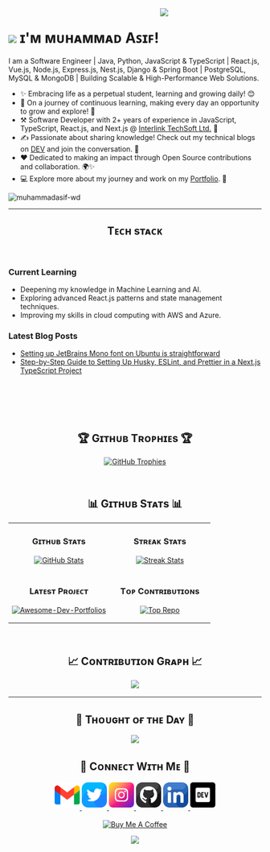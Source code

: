 <!--Night Owl image-->
<div>
  <img align="right" width="40%" src="https://owlbertsio-resized.s3.amazonaws.com/Popper.psd.full.png">
</div>

<!--Header Name-->
# <img src="https://emojis.slackmojis.com/emojis/images/1531849430/4246/blob-sunglasses.gif?1531849430" width="30"/> ɪ'ᴍ ᴍᴜʜᴀᴍᴍᴀᴅ Aꜱɪꜰ!<br /> 

<!--Start Intro-->               
<p align="left">I am a Software Engineer | Java, Python, JavaScript & TypeScript | React.js, Vue.js, Node.js, Express.js, Nest.js, Django & Spring Boot | PostgreSQL, MySQL & MongoDB | Building Scalable & High-Performance Web Solutions.
</p>

- ✨ Embracing life as a perpetual student, learning and growing daily! 😊
- 🌱 On a journey of continuous learning, making every day an opportunity to grow and explore! 🚀
- ⚒️ Software Developer with 2+ years of experience in JavaScript, TypeScript, React.js, and Next.js @ [Interlink TechSoft Ltd.](https://www.intertechbd.com/) 🚀
- ✍ Passionate about sharing knowledge! Check out my technical blogs on [DEV](https://dev.to/muhammadasif_wd) and join the conversation. 🚀
- ❤ Dedicated to making an impact through Open Source contributions and collaboration. 🌍✨
- 💻 Explore more about my journey and work on my [Portfolio](https://muhammadasif.vercel.app/). 🚀
<!--End Intro-->

<!--Profile Count Badge-->
<p align="left">
 <img src="https://komarev.com/ghpvc/?username=muhammadasif-wd&label=Profile%20views&color=770677&style=for-the-badge&logo=star" alt="muhammadasif-wd" style="padding-right:20px;" />
</p>

---


<!--Languages and Tools Section-->       
<h2 align="center">Tᴇᴄʜ sᴛᴀᴄᴋ</h2> 


<br />

<h3 align="left">Current Learning</h3>
<ul align="left">
  <li>Deepening my knowledge in Machine Learning and AI.</li>
  <li>Exploring advanced React.js patterns and state management techniques.</li>
  <li>Improving my skills in cloud computing with AWS and Azure.</li>
</ul>
  
<h3 align="left">Latest Blog Posts</h3>
<ul align="left">
  <li><a href="https://dev.to/muhammadasif_wd/setting-up-jetbrains-mono-font-on-ubuntu-is-straightforward-5d8i">Setting up JetBrains Mono font on Ubuntu is straightforward</a></li>
  <li><a href="https://dev.to/muhammadasif_wd/step-by-step-guide-to-setting-up-husky-eslint-and-prettier-in-a-nextjs-typescript-project-2f2l">Step-by-Step Guide to Setting Up Husky, ESLint, and Prettier in a Next.js TypeScript Project</a></li>
</ul>
<br />
<br />
<br />
<br />


<!--Trophies Section-->   
<h2 align="center">🏆 Gɪᴛʜᴜʙ Tʀᴏᴘʜɪᴇs 🏆</h2>
<p align="center">
  <a href="https://github.com/muhammadasif-wd">
    <picture>
      <source media="(prefers-color-scheme: dark)" srcset="https://github-profile-trophy.vercel.app/?username=muhammadasif-wd&no-bg=true&row=2&column=6&margin-w=20&margin-h=20&theme=monokai">
      <source media="(prefers-color-scheme: light)" srcset="https://github-profile-trophy.vercel.app/?username=muhammadasif-wd&no-bg=true&row=2&column=6&margin-w=20&margin-h=20">
      <img alt="GitHub Trophies" src="https://github-profile-trophy.vercel.app/?username=muhammadasif-wd&no-bg=true&no-frame=true&row=2&column=6&margin-w=20&margin-h=20">
    </picture>
  </a>
</p>
<br />

<!--Github stats Table--> 
<h2 align="center">📊 Gɪᴛʜᴜʙ Sᴛᴀᴛs 📊</h2>

<table width="100%">
  <tr>
    <td width="50%">
      <h3 align="center"><strong>Gɪᴛʜᴜʙ Sᴛᴀᴛs</strong></h3>
      <p align="center">
        <a href="https://github.com/muhammadasif-wd">
          <img align="center" src="https://github-readme-stats.vercel.app/api?username=muhammadasif-wd&count_private=true&show_icons=true&theme=nightowl&bg_color=0,000000,441350&title_color=c56a90&text_color=ffffff&rank_icon=github&hide=prs,issues,contribs&show=reviews,prs_merged,prs_merged_percentage" alt="GitHub Stats" />
        </a>
      </p>
    </td>
    <td width="50%">
      <h3 align="center"><strong>Sᴛʀᴇᴀᴋ Sᴛᴀᴛs</strong></h3>
      <p align="center">
        <a href="https://github.com/muhammadasif-wd">
          <img align="center" src="https://streak-stats.demolab.com?user=muhammadasif-wd&theme=nightowl&background=0,000000,441350&fire=ffeb95&ring=ffeb95&sideNums=ffffff&sideLabels=ffffff&dates=c56a90&currStreakNum=ffffff" alt="Streak Stats" />
        </a>
      </p>
    </td>
  </tr>
  <tr>
    <td width="50%">
      <h3 align="center"><strong>Lᴀᴛᴇsᴛ Pʀᴏᴊᴇᴄᴛ</strong></h3>
      <p align="center">
        <a href="https://github.com/muhammadasif-wd/muhammadasif">
          <img align="center" width="470" src="https://github-readme-stats.vercel.app/api/pin/?username=muhammadasif-wd&repo=muhammadasif&theme=nightowl&show_owner=true&bg_color=0,000000,441350&title_color=c56a90&text_color=ffffff" alt="Awesome-Dev-Portfolios" />
        </a>
      </p>
    </td>
    <td width="50%">
      <h3 align="center"><strong>Tᴏᴘ Cᴏɴᴛʀɪʙᴜᴛɪᴏɴs</strong></h3>
      <p align="center">
        <a href="https://github.com/muhammadasif-wd">
          <img align="center" src="https://github-contributor-stats.vercel.app/api?username=muhammadasif-wd&limit=2&theme=nightowl&show_owner=true&combine_all_yearly_contributions=false&bg_color=0,000000,441350&title_color=c56a90&text_color=ffffff" alt="Top Repo" />
        </a>
      </p>
    </td>
  </tr>
</table>
<br />

<!--Contribution Graph-->
<h2 align="center">📈 Cᴏɴᴛʀɪʙᴜᴛɪᴏɴ Gʀᴀᴘʜ 📈</h2>
<div align="center">
    <img src="https://github-readme-activity-graph.vercel.app/graph?username=muhammadasif-wd&bg_color=220a28&&color=ffffff&line=c56a90&point=ffeb95&area=false&hide_border=false" border-radius="15">
</div>

---

<!--Dynamic Quote card updates every day at 12 PM--> 
<h2 align="center">🌟 Tʜᴏᴜɢʜᴛ ᴏғ ᴛʜᴇ Dᴀʏ 🌟</h2>















































































































































































<!--STARTS_HERE_QUOTE_CARD-->
<p align="center">
    <img src="https://readme-daily-quotes.vercel.app/api?author=Wayne%20Dyer&quote=Peace%20is%20the%20result%20of%20retraining%20your%20mind%20to%20process%20life%20as%20it%20is%2C%20rather%20than%20as%20you%20think%20it%20should%20be.%20%20&theme=dark&bg_color=220a28&author_color=ffeb95&accent_color=c56a90">
</p>
<!--ENDS_HERE_QUOTE_CARD-->
















































































































































































<!--Contact Section--> 

<h2 align="center">🤝 Cᴏɴɴᴇᴄᴛ Wɪᴛʜ Mᴇ 🤝 </h2>
<div align="center">
  
<a href="mailto:muhammadasif.wd@gmail.com" target="_blank">
<img src="./gmail.png" width=50 height=50 alt="muhammadasif.wd@gmail.com" style="margin-bottom: 5px;" />
</a>

<a href="https://x.com/muhammadasif_wd" target="_blank">
<img src="./twitter.png" width=50 height=50 alt="muhammadasif_wd" style="margin-bottom: 5px;" />
</a>

<a href="https://www.instagram.com/muhammadasif_wd" target="_blank">
<img src="./instagram.png" width=50 height=50 alt="muhammadasif_wd" style="margin-bottom: 5px;" />
</a>

<a href="https://www.github.com/muhammadasif-wd" target="_blank">
<img src="./github.png" width=50 height=50 alt="muhammadasif-wd" style="margin-bottom: 5px;" />
</a>

<a href="https://www.linkedin.com/in/muhammadasif-wd/" target="_blank">
<img src="./linkedin.png" width=50 height=50 alt="muhammadasif-wd" style="margin-bottom: 5px;" />
</a>

<a href="https://dev.to/muhammadasif_wd" target="_blank">
<img src="./dev_to.png" width=50 height=50 alt="muhammadasif_wd" style="margin-bottom: 5px;" />
</a>
</div>
<br/>

<!--Buy me a coffee-->
<div align="center">
<a href="https://buymeacoffee.com/muhammadasif.cse" target="_blank"><img src="https://cdn.buymeacoffee.com/buttons/v2/default-yellow.png" alt="Buy Me A Coffee" style="height: 40px !important;width: 200px !important;" ></a>
</div>


<!--Footer--> 
<p align="center">
  <img src="https://capsule-render.vercel.app/api?type=waving&color=gradient&height=65&section=footer"/>
</p>

